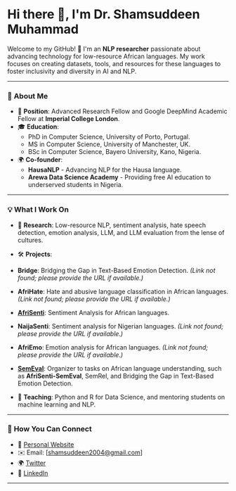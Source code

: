 # Hi there 👋, I'm Dr. Shamsuddeen Muhammad

Welcome to my GitHub! 🎉 I'm an **NLP researcher** passionate about advancing technology for low-resource African languages. My work focuses on creating datasets, tools, and resources for these languages to foster inclusivity and diversity in AI and NLP.

---

### 🌟 **About Me**
- 🏫 **Position**: Advanced Research Fellow and Google DeepMind Academic Fellow at **Imperial College London**.  
- 🎓 **Education**:  
  - PhD in Computer Science, University of Porto, Portugal.  
  - MS in Computer Science, University of Manchester, UK.  
  - BSc in Computer Science, Bayero University, Kano, Nigeria.  
- 🌍 **Co-founder**:  
  - **HausaNLP** - Advancing NLP for the Hausa language.  
  - **Arewa Data Science Academy** - Providing free AI education to underserved students in Nigeria.  

---

### 💡 **What I Work On**
- 📝 **Research**: Low-resource NLP, sentiment analysis, hate speech detection, emotion analysis, LLM, and LLM evaluation from the lense of cultures.  
- 🛠️ **Projects**:  
- **Bridge**: Bridging the Gap in Text-Based Emotion Detection. *(Link not found; please provide the URL if available.)*  
- **AfriHate**: Hate and abusive language classification in African languages. *(Link not found; please provide the URL if available.)*  
- **[AfriSenti](https://github.com/afrisenti-semeval/afrisent-semeval-2023)**: Sentiment Analysis for African languages.  
- **NaijaSenti**: Sentiment analysis for Nigerian languages. *(Link not found; please provide the URL if available.)*  
- **AfriEmo**: Emotion analysis for African languages. *(Link not found; please provide the URL if available.)*  
- **[SemEval](https://github.com/afrisenti-semeval/afrisent-semeval-2023)**: Organizer to tasks on African language understanding, such as **AfriSenti-SemEval**, SemRel, and Bridging the Gap in Text-Based Emotion Detection.  

- 📖 **Teaching**: Python and R for Data Science, and mentoring students on machine learning and NLP.

---

### 🚀 **How You Can Connect**
- 🌟 [Personal Website](https://shmuhammadd.github.io)  
- ✉️ Email: [shamsuddeen2004@gmail.com]  
- 🌍 [Twitter](https://twitter.com/shmuhammadd)  
- 💼 [LinkedIn](https://www.linkedin.com/in/shmuhammad/)  

---
